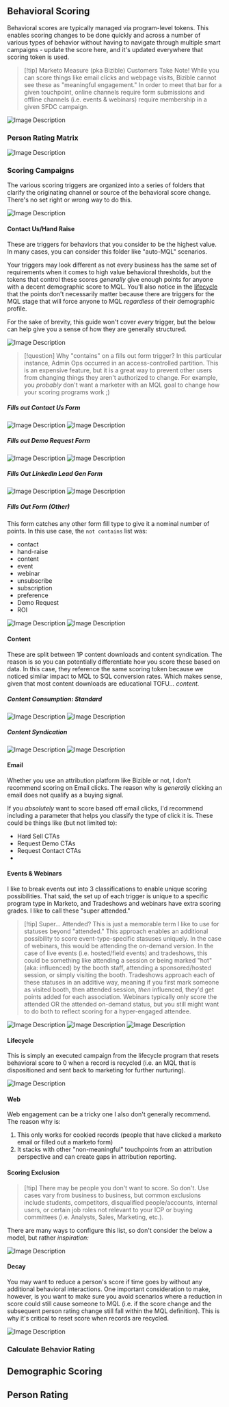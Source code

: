 ## Behavioral Scoring
Behavioral scores are typically managed via program-level tokens. This enables scoring changes to be done quickly and across a number of various types of behavior without having to navigate through multiple smart campaigns - update the score here, and it's updated everywhere that scoring token is used.

>[!tip] Marketo Measure (pka Bizible) Customers Take Note!
>While you can score things like email clicks and webpage visits, Bizible cannot see these as "meaningful engagement." In order to meet that bar for a given touchpoint, online channels require form submissions and offline channels (i.e. events & webinars) require membership in a given SFDC campaign.

![Image Description](https://raw.githubusercontent.com/themojoejoejoe/obsidian-vault/main/z.Images/https%3A%2F%2Fraw.githubusercontent.com%2Fthemojoejoejoe%2Fobsidian-vault%2Fmain%2Fz.Images%2FPasted%2520image%252020240221143144.png)

### Person Rating Matrix

![Image Description](https://raw.githubusercontent.com/themojoejoejoe/obsidian-vault/main/z.Images/https%3A%2F%2Fraw.githubusercontent.com%2Fthemojoejoejoe%2Fobsidian-vault%2Fmain%2Fz.Images%2FPasted%2520image%252020240229171319.png)
### Scoring Campaigns
The various scoring triggers are organized into a series of folders that clarify the originating channel or source of the behavioral score change. There's no set right or wrong way to do this.

![Image Description](https://raw.githubusercontent.com/themojoejoejoe/obsidian-vault/main/z.Images/Pasted%20image%2020240221143313.png%7C300)

#### Contact Us/Hand Raise

These are triggers for behaviors that you consider to be the highest value. In many cases, you can consider this folder like "auto-MQL" scenarios.

Your triggers may look different as not every business has the same set of requirements when it comes to high value behavioral thresholds, but the tokens that control these scores *generally* give enough points for anyone with a decent demographic score to MQL. You'll also notice in the [lifecycle](obsidian://open?vault=Mesa&file=MOPs%2FProspect%20-%20Customer%20Lifecycle%20Model) that the points don't necessarily matter because there are triggers for the MQL stage that will force anyone to MQL *regardless* of their demographic profile.

For the sake of brevity, this guide won't cover *every* trigger, but the below can help give you a sense of how they are generally structured.

![Image Description](https://raw.githubusercontent.com/themojoejoejoe/obsidian-vault/main/z.Images/Pasted%20image%2020240229151828.png%7C400)
>[!question] Why "contains" on a fills out form trigger?
>In this particular instance, Admin Ops occurred in an access-controlled partition. This is an expensive feature, but it is a great way to prevent other users from changing things they aren't authorized to change. For example, you *probably* don't want a marketer with an MQL goal to change how your scoring programs work ;)
##### Fills out Contact Us Form
![Image Description](https://raw.githubusercontent.com/themojoejoejoe/obsidian-vault/main/z.Images/https%3A%2F%2Fraw.githubusercontent.com%2Fthemojoejoejoe%2Fobsidian-vault%2Fmain%2Fz.Images%2FPasted%2520image%252020240229152029.png)
![Image Description](https://raw.githubusercontent.com/themojoejoejoe/obsidian-vault/main/z.Images/https%3A%2F%2Fraw.githubusercontent.com%2Fthemojoejoejoe%2Fobsidian-vault%2Fmain%2Fz.Images%2FPasted%2520image%252020240229152047.png)

##### Fills out Demo Request Form
![Image Description](https://raw.githubusercontent.com/themojoejoejoe/obsidian-vault/main/z.Images/https%3A%2F%2Fraw.githubusercontent.com%2Fthemojoejoejoe%2Fobsidian-vault%2Fmain%2Fz.Images%2FPasted%2520image%252020240229152141.png)
![Image Description](https://raw.githubusercontent.com/themojoejoejoe/obsidian-vault/main/z.Images/https%3A%2F%2Fraw.githubusercontent.com%2Fthemojoejoejoe%2Fobsidian-vault%2Fmain%2Fz.Images%2FPasted%2520image%252020240229152428.png)
##### Fills Out LinkedIn Lead Gen Form
![Image Description](https://raw.githubusercontent.com/themojoejoejoe/obsidian-vault/main/z.Images/https%3A%2F%2Fraw.githubusercontent.com%2Fthemojoejoejoe%2Fobsidian-vault%2Fmain%2Fz.Images%2FPasted%2520image%252020240229152533.png)
![Image Description](https://raw.githubusercontent.com/themojoejoejoe/obsidian-vault/main/z.Images/https%3A%2F%2Fraw.githubusercontent.com%2Fthemojoejoejoe%2Fobsidian-vault%2Fmain%2Fz.Images%2FPasted%2520image%252020240229152547.png)

##### Fills Out Form (Other)
This form catches any other form fill type to give it a nominal number of points. In this use case, the `not contains` list was:

- contact
- hand-raise
- content
- event
- webinar
- unsubscribe
- subscription
- preference
- Demo Request
- ROI

![Image Description](https://raw.githubusercontent.com/themojoejoejoe/obsidian-vault/main/z.Images/https%3A%2F%2Fraw.githubusercontent.com%2Fthemojoejoejoe%2Fobsidian-vault%2Fmain%2Fz.Images%2FPasted%2520image%252020240229153538.png)
![Image Description](https://raw.githubusercontent.com/themojoejoejoe/obsidian-vault/main/z.Images/https%3A%2F%2Fraw.githubusercontent.com%2Fthemojoejoejoe%2Fobsidian-vault%2Fmain%2Fz.Images%2FPasted%2520image%252020240229154042.png)


#### Content

These are split between 1P content downloads and content syndication. The reason is so you can potentially differentiate how you score these based on data. In this case, they reference the same scoring token because we noticed similar impact to MQL to SQL conversion rates. Which makes sense, given that most content downloads are educational TOFU... *content.*

##### Content Consumption: Standard
![Image Description](https://raw.githubusercontent.com/themojoejoejoe/obsidian-vault/main/z.Images/https%3A%2F%2Fraw.githubusercontent.com%2Fthemojoejoejoe%2Fobsidian-vault%2Fmain%2Fz.Images%2FPasted%2520image%252020240229163406.png)
![Image Description](https://raw.githubusercontent.com/themojoejoejoe/obsidian-vault/main/z.Images/https%3A%2F%2Fraw.githubusercontent.com%2Fthemojoejoejoe%2Fobsidian-vault%2Fmain%2Fz.Images%2FPasted%2520image%252020240229163421.png)

##### Content Syndication
![Image Description](https://raw.githubusercontent.com/themojoejoejoe/obsidian-vault/main/z.Images/https%3A%2F%2Fraw.githubusercontent.com%2Fthemojoejoejoe%2Fobsidian-vault%2Fmain%2Fz.Images%2FPasted%2520image%252020240229163448.png)
![Image Description](https://raw.githubusercontent.com/themojoejoejoe/obsidian-vault/main/z.Images/https%3A%2F%2Fraw.githubusercontent.com%2Fthemojoejoejoe%2Fobsidian-vault%2Fmain%2Fz.Images%2FPasted%2520image%252020240229163506.png)

#### Email

Whether you use an attribution platform like Bizible or not, I don't recommend scoring on Email clicks. The reason why is *generally* clicking an email does not qualify as a buying signal.

If you *absolutely* want to score based off email clicks, I'd recommend including a parameter that helps you classify the type of click it is. These could be things like (but not limited to):

* Hard Sell CTAs
* Request Demo CTAs
* Request Contact CTAs
* 


#### Events & Webinars
I like to break events out into 3 classifications to enable unique scoring possibilities. That said, the set up of each trigger is unique to a specific program type in Marketo, and Tradeshows and webinars have extra scoring grades. I like to call these "super attended." 

>[!tip] Super... Attended?
>This is just a memorable term I like to use for statuses beyond "attended." This approach enables an additional possibility to score event-type-specific stasuses uniquely. In the case of webinars, this would be attending the on-demand version. In the case of live events (i.e. hosted/field events) and tradeshows, this could be something like attending a session or being marked "hot" (aka: influenced) by the booth staff, attending a sponsored/hosted session, or simply visiting the booth. Tradeshows approach each of these statuses in an additive way, meaning if you first mark someone as visited booth, then attended session, *then* influenced, they'd get points added for each association. Webinars typically only score the attended OR the attended on-demand status, but you still might want to do both to reflect scoring for a hyper-engaged attendee.

![Image Description](https://raw.githubusercontent.com/themojoejoejoe/obsidian-vault/main/z.Images/Pasted%20image%2020240229170046.png%7C400)
![Image Description](https://raw.githubusercontent.com/themojoejoejoe/obsidian-vault/main/z.Images/https%3A%2F%2Fraw.githubusercontent.com%2Fthemojoejoejoe%2Fobsidian-vault%2Fmain%2Fz.Images%2FPasted%2520image%252020240229170922.png)
![Image Description](https://raw.githubusercontent.com/themojoejoejoe/obsidian-vault/main/z.Images/https%3A%2F%2Fraw.githubusercontent.com%2Fthemojoejoejoe%2Fobsidian-vault%2Fmain%2Fz.Images%2FPasted%2520image%252020240229170937.png)

#### Lifecycle
This is simply an executed campaign from the lifecycle program that resets behavioral score to 0 when a record is recycled (i.e. an MQL that is dispositioned and sent back to marketing for further nurturing).

![Image Description](https://raw.githubusercontent.com/themojoejoejoe/obsidian-vault/main/z.Images/https%3A%2F%2Fraw.githubusercontent.com%2Fthemojoejoejoe%2Fobsidian-vault%2Fmain%2Fz.Images%2FPasted%2520image%252020240229171038.png)

#### Web
Web engagement can be a tricky one I also don't generally recommend. The reason why is:

1. This only works for cookied records (people that have clicked a marketo email or filled out a marketo form)
2. It stacks with other "non-meaningful" touchpoints from an attribution perspective and can create gaps in attribution reporting.

#### Scoring Exclusion
>[!tip] There may be people you don't want to score. So don't.
>Use cases vary from business to business, but common exclusions include students, competitors, disqualified people/accounts, internal users, or certain job 
>roles not relevant to your ICP or buying committees (i.e. Analysts, Sales, Marketing, etc.). 

There are many ways to configure this list, so don't consider the below a model, but rather *inspiration:*

![Image Description](https://raw.githubusercontent.com/themojoejoejoe/obsidian-vault/main/z.Images/https%3A%2F%2Fraw.githubusercontent.com%2Fthemojoejoejoe%2Fobsidian-vault%2Fmain%2Fz.Images%2FPasted%2520image%252020240229164130.png)
#### Decay
You may want to reduce a person's score if time goes by without any additional behavioral interactions. One important consideration to make, however, is you want to make sure you avoid scenarios where a reduction in score could still cause someone to MQL (i.e. if the score change and the subsequent person rating change still fall within the MQL definition). This is why it's critical to reset score when records are recycled.

![Image Description](https://raw.githubusercontent.com/themojoejoejoe/obsidian-vault/main/z.Images/https%3A%2F%2Fraw.githubusercontent.com%2Fthemojoejoejoe%2Fobsidian-vault%2Fmain%2Fz.Images%2FPasted%2520image%252020240229165314.png)

### Calculate Behavior Rating

## Demographic Scoring

## Person Rating
